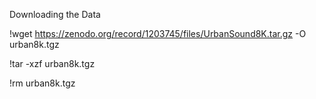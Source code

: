 Downloading the Data

!wget https://zenodo.org/record/1203745/files/UrbanSound8K.tar.gz -O urban8k.tgz

!tar -xzf urban8k.tgz

!rm urban8k.tgz


